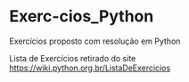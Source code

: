 # Exerc-cios_Python
Exercícios proposto com resolução em Python

Lista de Exercícios retirado do site https://wiki.python.org.br/ListaDeExercicios
